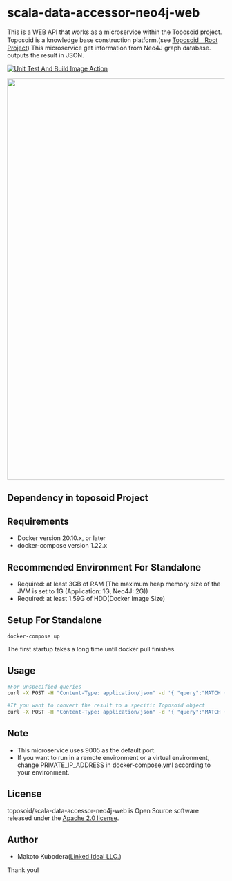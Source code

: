# scala-data-accessor-neo4j-web
This is a WEB API that works as a microservice within the Toposoid project.
Toposoid is a knowledge base construction platform.(see [Toposoid　Root Project](https://github.com/toposoid/toposoid.git))
This microservice get information from Neo4J graph database. outputs the result in JSON.

[![Unit Test And Build Image Action](https://github.com/toposoid/scala-data-accessor-neo4j-web/actions/workflows/action.yml/badge.svg?branch=main)](https://github.com/toposoid/scala-data-accessor-neo4j-web/actions/workflows/action.yml)

<img width="929" src="https://github.com/toposoid/scala-data-accessor-neo4j-web/assets/82787843/5413ffb9-7772-48e6-859a-2dadd99eb371">

## Dependency in toposoid Project

## Requirements
* Docker version 20.10.x, or later
* docker-compose version 1.22.x

## Recommended Environment For Standalone
* Required: at least 3GB of RAM (The maximum heap memory size of the JVM is set to 1G (Application: 1G, Neo4J: 2G))
* Required: at least 1.59G of HDD(Docker Image Size)

## Setup For Standalone
```bssh
docker-compose up
```
The first startup takes a long time until docker pull finishes.
## Usage
```bash
#For unspecified queries
curl -X POST -H "Content-Type: application/json" -d '{ "query":"MATCH (n:ClaimNode)-[e:ClaimEdge]-(m:ClaimNode) return n,e,m", "target": "" }' http://localhost:9005/getQueryResult

#If you want to convert the result to a specific Toposoid object
curl -X POST -H "Content-Type: application/json" -d '{ "query":"MATCH (n:ClaimNode)-[e:ClaimEdge]-(m:ClaimNode) return n,e,m", "target": "" }' http://localhost:9005/getQueryFormattedResult
```

## Note
* This microservice uses 9005 as the default port.
* If you want to run in a remote environment or a virtual environment, change PRIVATE_IP_ADDRESS in docker-compose.yml according to your environment.

## License
toposoid/scala-data-accessor-neo4j-web is Open Source software released under the [Apache 2.0 license](https://www.apache.org/licenses/LICENSE-2.0.html).

## Author
* Makoto Kubodera([Linked Ideal LLC.](https://linked-ideal.com/))

Thank you!
